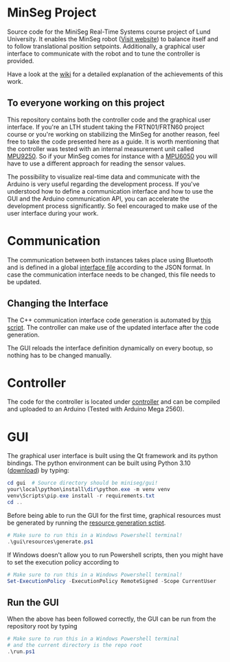 # MinSeg Project
Source code for the MiniSeg Real-Time Systems course project of Lund University. 
It enables the MinSeg robot ([Visit website](https://minseg.com/)) to balance itself and to follow translational position setpoints.
Additionally, a graphical user interface to communicate with the robot and to tune the controller is provided.

Have a look at the [wiki](https://github.com/robin-mueller/minseg/wiki) for a detailed explanation of the achievements of this work.

## To everyone working on this project
This repository contains both the controller code and the graphical user interface. If you're an LTH student taking the FRTN01/FRTN60 project course or you're working on stabilizing the MinSeg for another reason, feel free to take the code presented here as a guide. It is worth mentioning that the controller was tested with an internal measurement unit called [MPU9250](https://invensense.tdk.com/products/motion-tracking/9-axis/mpu-9250/). So if your MinSeg comes for instance with a [MPU6050](https://invensense.tdk.com/products/motion-tracking/6-axis/mpu-6050/) you will have to use a different approach for reading the sensor values.

The possibility to visualize real-time data and communicate with the Arduino is very useful regarding the development process. If you've understood how to define a communication interface and how to use the GUI and the Arduino communication API, you can accelerate the development process significantly. So feel encouraged to make use of the user interface during your work.

# Communication
The communication between both instances takes place using Bluetooth and is defined in a global [interface file](interface.json) according to the JSON format.
In case the communication interface needs to be changed, this file needs to be updated.

## Changing the Interface
The C++ communication interface code generation is automated by [this script](controller/src/communication/generate.ps1).
The controller can make use of the updated interface after the code generation.

The GUI reloads the interface definition dynamically on every bootup, so nothing has to be changed manually.

# Controller
The code for the controller is located under [controller](controller) and can be compiled and uploaded to an Arduino (Tested with Arduino Mega 2560).

# GUI
The graphical user interface is built using the Qt framework and its python bindings. The python environment can be 
built using Python 3.10 ([download](https://www.python.org/downloads/)) by 
typing:
```powershell
cd gui  # Source directory should be miniseg/gui!
your\local\python\install\dir\python.exe -m venv venv
venv\Scripts\pip.exe install -r requirements.txt
cd ..
```
Before being able to run the GUI for the first time, graphical resources must be generated by running the [resource generation sctipt](gui/resources/generate.ps1).
```powershell
# Make sure to run this in a Windows Powershell terminal!
.\gui\resources\generate.ps1
```
If Windows doesn't allow you to run Powershell scripts, then you might have to set the execution policy according to
```powershell
# Make sure to run this in a Windows Powershell terminal!
Set-ExecutionPolicy -ExecutionPolicy RemoteSigned -Scope CurrentUser
```

## Run the GUI
When the above has been followed correctly, the GUI can be run from the repository root by typing
```powershell
# Make sure to run this in a Windows Powershell terminal
# and the current directory is the repo root
.\run.ps1
```
